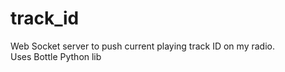 # track_id
Web Socket server to push current playing track ID on my radio.<br>
Uses Bottle Python lib
